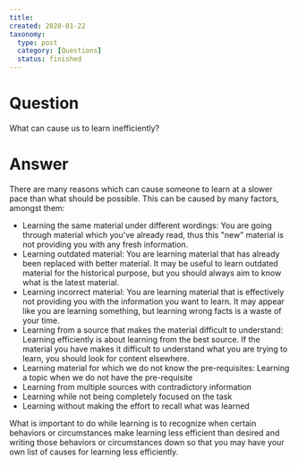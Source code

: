 ```yaml
---
title:
created: 2020-01-22
taxonomy:
  type: post
  category: [Questions]
  status: finished
---
```


# Question
What can cause us to learn inefficiently?

# Answer
There are many reasons which can cause someone to learn at a slower pace than what should be possible. This can be caused by many factors, amongst them:

* Learning the same material under different wordings: You are going through material which you've already read, thus this "new" material is not providing you with any fresh information.
* Learning outdated material: You are learning material that has already been replaced with better material. It may be useful to learn outdated material for the historical purpose, but you should always aim to know what is the latest material.
* Learning incorrect material: You are learning material that is effectively not providing you with the information you want to learn. It may appear like you are learning something, but learning wrong facts is a waste of your time.
* Learning from a source that makes the material difficult to understand: Learning efficiently is about learning from the best source. If the material you have makes it difficult to understand what you are trying to learn, you should look for content elsewhere.
* Learning material for which we do not know the pre-requisites: Learning a topic when we do not have the pre-requisite
* Learning from multiple sources with contradictory information
* Learning while not being completely focused on the task
* Learning without making the effort to recall what was learned

What is important to do while learning is to recognize when certain behaviors or circumstances make learning less efficient than desired and writing those behaviors or circumstances down so that you may have your own list of causes for learning less efficiently.
